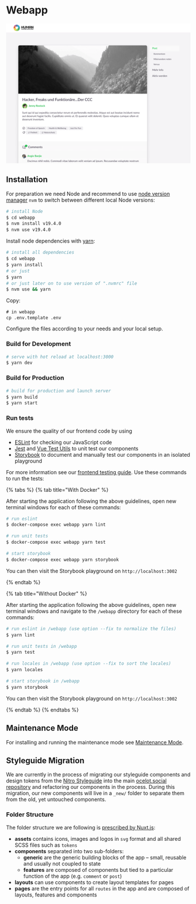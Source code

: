 # Webapp

![UI Screenshot](../.gitbook/assets/screenshot.png)

## Installation

For preparation we need Node and recommend to use [node version manager](https://github.com/nvm-sh/nvm) `nvm` to switch
between different local Node versions:

```bash
# install Node
$ cd webapp
$ nvm install v19.4.0
$ nvm use v19.4.0
```

Install node dependencies with [yarn](https://yarnpkg.com/en/):

```bash
# install all dependencies
$ cd webapp
$ yarn install
# or just
$ yarn
# or just later on to use version of ".nvmrc" file
$ nvm use && yarn
```

Copy:

```text
# in webapp
cp .env.template .env
```

Configure the files according to your needs and your local setup.

### Build for Development

```bash
# serve with hot reload at localhost:3000
$ yarn dev
```

### Build for Production

```bash
# build for production and launch server
$ yarn build
$ yarn start
```

### Run tests

We ensure the quality of our frontend code by using
- [ESLint](https://eslint.org/) for checking our JavaScript code
- [Jest](https://jestjs.io/) and [Vue Test Utils](https://vue-test-utils.vuejs.org/) to unit test our components
- [Storybook](https://storybook.js.org/) to document and manually test our components in an isolated playground

For more information see our [frontend testing guide](testing.md). Use these commands to run the tests:

{% tabs %}
{% tab title="With Docker" %}

After starting the application following the above guidelines, open new terminal windows for each of these commands:

```bash
# run eslint
$ docker-compose exec webapp yarn lint
```

```bash
# run unit tests
$ docker-compose exec webapp yarn test
```

```bash
# start storybook
$ docker-compose exec webapp yarn storybook
```

You can then visit the Storybook playground on `http://localhost:3002`

{% endtab %}

{% tab title="Without Docker" %}

After starting the application following the above guidelines, open new terminal windows and navigate to the `/webapp` directory for each of these commands:

```bash
# run eslint in /webapp (use option --fix to normalize the files)
$ yarn lint
```

```bash
# run unit tests in /webapp
$ yarn test
```

```bash
# run locales in /webapp (use option --fix to sort the locales)
$ yarn locales
```

```bash
# start storybook in /webapp
$ yarn storybook
```

You can then visit the Storybook playground on `http://localhost:3002`

{% endtab %}
{% endtabs %}

## Maintenance Mode

For installing and running the maintenance mode see [Maintenance Mode](./maintenance/README.md).

## Styleguide Migration

We are currently in the process of migrating our styleguide components and design tokens from the [Nitro Styleguide](https://github.com/Ocelot-Social-Community/HC-Styleguide-20201003) into the main [ocelot.social repository](https://github.com/Ocelot-Social-Community/Ocelot-Social) and refactoring our components in the process. During this migration, our new components will live in a `_new/` folder to separate them from the old, yet untouched components.

### Folder Structure

The folder structure we are following is [prescribed by Nuxt.js](https://nuxtjs.org/guide/directory-structure):

- **assets** contains icons, images and logos in `svg` format and all shared SCSS files such as `tokens`
- **components** separated into two sub-folders:
    - **generic** are the generic building blocks of the app – small, reusable and usually not coupled to state
    - **features** are composed of components but tied to a particular function of the app (e.g. `comment` or `post`)
- **layouts** can use components to create layout templates for pages
- **pages** are the entry points for all `routes` in the app and are composed of layouts, features and components
